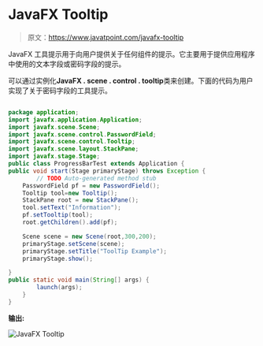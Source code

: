 # JavaFX Tooltip

> 原文：<https://www.javatpoint.com/javafx-tooltip>

JavaFX 工具提示用于向用户提供关于任何组件的提示。它主要用于提供应用程序中使用的文本字段或密码字段的提示。

可以通过实例化**JavaFX . scene . control . tooltip**类来创建。下面的代码为用户实现了关于密码字段的工具提示。

```java

package application;
import javafx.application.Application;
import javafx.scene.Scene;
import javafx.scene.control.PasswordField;
import javafx.scene.control.Tooltip;
import javafx.scene.layout.StackPane;
import javafx.stage.Stage;
public class ProgressBarTest extends Application {
public void start(Stage primaryStage) throws Exception {
		// TODO Auto-generated method stub
	PasswordField pf = new PasswordField();
	Tooltip tool=new Tooltip();
	StackPane root = new StackPane();
	tool.setText("Information");
	pf.setTooltip(tool);
	root.getChildren().add(pf);

	Scene scene = new Scene(root,300,200);
	primaryStage.setScene(scene);
	primaryStage.setTitle("ToolTip Example");
	primaryStage.show();

}
public static void main(String[] args) {
		launch(args);	
	}
}

```

**输出:**

![JavaFX Tooltip](../img/e8249720c49dde949a1e9fd3aaaabc58.png)